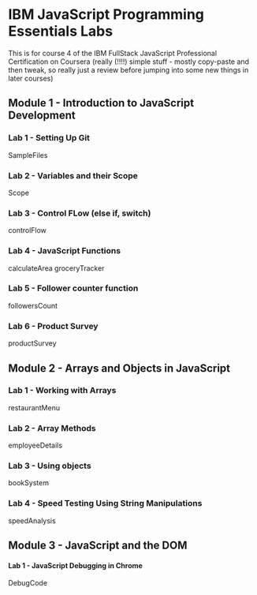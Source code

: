 # IBM JavaScript Programming Essentials Labs

This is for course 4 of the IBM FullStack JavaScript Professional Certification on Coursera
(really (!!!!) simple stuff - mostly copy-paste and then tweak, so really just a review before jumping into some new things in later courses)

## Module 1 - Introduction to JavaScript Development

### Lab 1 - Setting Up Git

SampleFiles

### Lab 2 - Variables and their Scope

Scope

### Lab 3 - Control FLow (else if, switch)

controlFlow

### Lab 4 - JavaScript Functions

calculateArea
groceryTracker

### Lab 5 - Follower counter function

followersCount

### Lab 6 - Product Survey

productSurvey

## Module 2 - Arrays and Objects in JavaScript

### Lab 1 - Working with Arrays

restaurantMenu

### Lab 2 - Array Methods

employeeDetails

### Lab 3 - Using objects

bookSystem

### Lab 4 - Speed Testing Using String Manipulations

speedAnalysis

## Module 3 - JavaScript and the DOM

#### Lab 1 - JavaScript Debugging in Chrome

DebugCode

